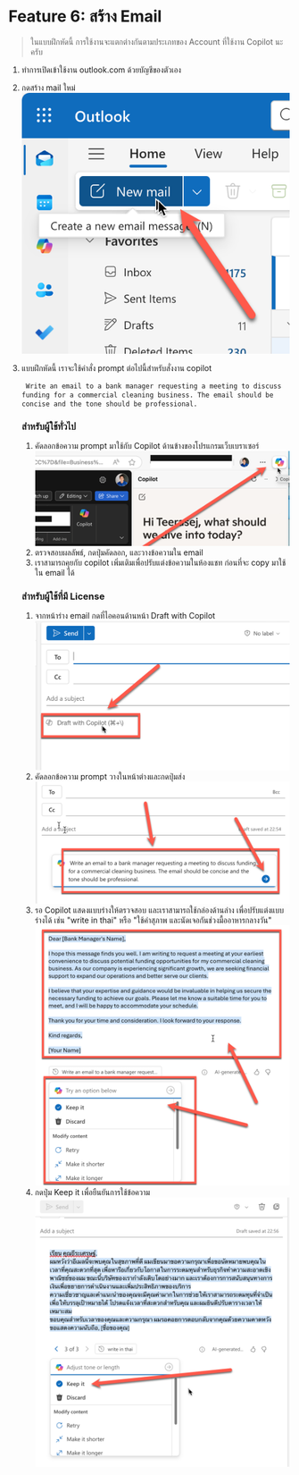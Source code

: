 
# Feature 6: สร้าง Email

> ในแบบฝึกหัดนี้ การใช้งานจะแตกต่างกันตามประเภทของ Account ที่ใช้งาน Copilot นะครับ

1. ทำการเปิดเข้าใช้งาน outlook.com ด้วยบัญชีของตัวเอง
2. กดสร้าง mail ใหม่
   ![alt text](../../images/copilot/2025-08-23_22-54-27.png)
3. แบบฝึกหัดนี้ เราจะใช้คำสั่ง prompt ต่อไปนี้สำหรับสั่งงาน copilot

   ```
    Write an email to a bank manager requesting a meeting to discuss funding for a commercial cleaning business. The email should be concise and the tone should be professional.
   ```

   ### สำหรับผู้ใช้ทั่วไป
   1. คัดลอกข้อความ prompt มาใช้กับ Copilot ด้านข้างของโปรแกรมเว็บเบราเซอร์
      ![alt text](../../images/copilot/2025-08-23_21-45-01.png)
   2. ตรวจสอบผลลัพธ์, กดปุ่มคัดลอก, และวางข้อความใน email
   3. เราสามารถคุยกับ copilot เพิ่มเติมเพื่อปรับแต่งข้อความในห้องแชท ก่อนที่จะ copy มาใช้ใน email ได้

   ### สำหรับผู้ใช้ที่มี License
   1. จากหน้าร่าง email กดที่ไอคอนด้านหน้า Draft with Copilot 
      ![alt text](../../images/copilot/2025-08-23_22-54-35.png)
   2. คัดลอกข้อความ prompt วางในหน้าต่างและกดปุ่มส่ง
   ![alt text](../../images/2025-08-23_22-55-02.png)
   3. รอ Copilot แสดงแบบร่างให้ตรวจสอบ และเราสามารถใช้กล่องด้านล่าง เพื่อปรับแต่งแบบร่างได้ เช่น "write in thai" หรือ "ใช้คำสุภาพ และนัดเจอกันช่วงมื้ออาหารกลางวัน"
      ![alt text](../../images/copilot/2025-08-23_22-55-26.png)
   4. กดปุ่ม Keep it เพื่อยืนยันการใช้ข้อความ
      ![alt text](../../images/copilot/2025-08-23_22-56-09.png)

